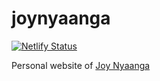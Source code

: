 # joynyaanga
[![Netlify Status](https://api.netlify.com/api/v1/badges/cd1ea3a0-1a41-455f-98f3-e13969f48deb/deploy-status)](https://app.netlify.com/sites/joynyaanga/deploys)

Personal website of [Joy Nyaanga](https://joynyaanga.netlify.app)
